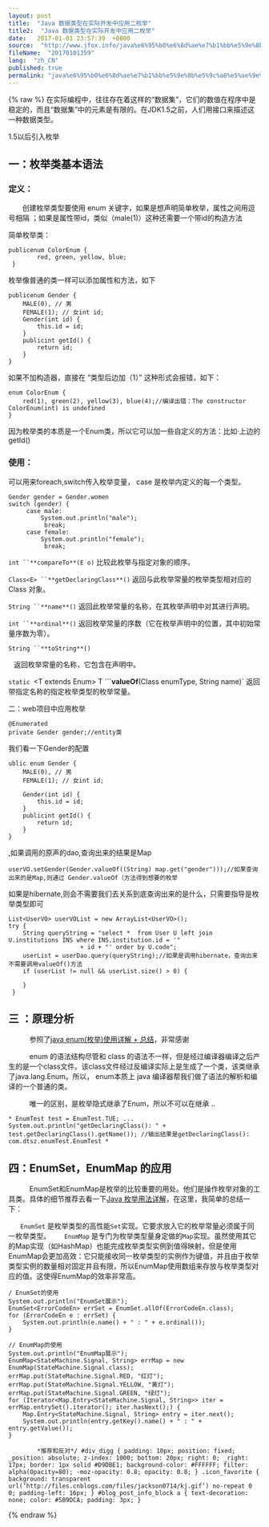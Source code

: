 ```yaml
---
layout: post
title:  "Java 数据类型在实际开发中应用二枚举"
title2:  "Java 数据类型在实际开发中应用二枚举"
date:   2017-01-01 23:57:39  +0800
source:  "http://www.jfox.info/java%e6%95%b0%e6%8d%ae%e7%b1%bb%e5%9e%8b%e5%9c%a8%e5%ae%9e%e9%99%85%e5%bc%80%e5%8f%91%e4%b8%ad%e5%ba%94%e7%94%a8%e4%ba%8c%e6%9e%9a%e4%b8%be.html"
fileName:  "20170101359"
lang:  "zh_CN"
published: true
permalink: "java%e6%95%b0%e6%8d%ae%e7%b1%bb%e5%9e%8b%e5%9c%a8%e5%ae%9e%e9%99%85%e5%bc%80%e5%8f%91%e4%b8%ad%e5%ba%94%e7%94%a8%e4%ba%8c%e6%9e%9a%e4%b8%be.html"
---
```

{% raw %}
在实际编程中，往往存在着这样的“数据集”，它们的数值在程序中是稳定的，而且“数据集”中的元素是有限的。在JDK1.5之前，人们用接口来描述这一种数据类型。

1.5以后引入枚举

## 一：枚举类基本语法

### 定义：

　　创建枚举类型要使用 enum 关键字，如果是想声明简单枚举，属性之间用逗号相隔 ；如果是属性带id，类似（male(1)）这种还需要一个带id的构造方法

简单枚举类：

    publicenum ColorEnum {
            red, green, yellow, blue;
     }

枚举像普通的类一样可以添加属性和方法，如下

    publicenum Gender {
        MALE(0), // 男
        FEMALE(1); // 女int id;
        Gender(int id) {
            this.id = id;
        }
        publicint getId() {
            return id;
        }
    }

如果不加构造器，直接在 “类型后边加（1）”  这种形式会报错，如下：

    enum ColorEnum {
        red(1), green(2), yellow(3), blue(4);//编译出错：The constructor ColorEnum(int) is undefined
    }

因为枚举类的本质是一个Enum类，所以它可以加一些自定义的方法：比如·上边的getId()

### 使用：

可以用来foreach,switch传入枚举变量， case 是枚举内定义的每一个类型。

    Gender gender = Gender.women
    switch (gender) {
         case male:
             System.out.println("male");
              break;
         case female:
             System.out.println("female");
              break;

`int ``**compareTo**(E o)` 
比较此枚举与指定对象的顺序。

`Class<E> ``**getDeclaringClass**()` 
返回与此枚举常量的枚举类型相对应的 Class 对象。

`String ``**name**()` 
返回此枚举常量的名称，在其枚举声明中对其进行声明。

`int ``**ordinal**()` 
返回枚举常量的序数（它在枚举声明中的位置，其中初始常量序数为零）。

`String ``**toString**()`

` `          返回枚举常量的名称，它包含在声明中。

`static `<T extends Enum<T>> T ```**valueOf**(Class<T> enumType, String name)` 
返回带指定名称的指定枚举类型的枚举常量。

二：web项目中应用枚举

    @Enumerated
    private Gender gender;//entity类

我们看一下Gender的配置

    ublic enum Gender {
        MALE(0), // 男
        FEMALE(1); // 女int id;
    
        Gender(int id) {
            this.id = id;
        }
        publicint getId() {
            return id;
        }
    }

,如果调用的原声的dao,查询出来的结果是Map

    userVO.setGender(Gender.valueOf((String) map.get("gender")));//如果查询出来的是Map,则通过 Gender.valueOf（方法得到想要的枚举

如果是hibernate,则会不需要我们去关系到底查询出来的是什么，只需要指导是枚举类型即可

    List<UserVO> userVOList = new ArrayList<UserVO>();
    try {
        String queryString = "select *  from User U left join U.institutions INS where INS.institution.id = '"
                        + id + "' order by U.code";
        userList = userDao.query(queryString);//如果是调用hibernate，查询出来不需要调用valueOf()方法
        if (userList != null && userList.size() > 0) {
                    
        }
     }

## 三 ：原理分析

　　　参照了[java enum(枚举)使用详解 + 总结](http://www.jfox.info/go.php?url=http://www.cnblogs.com/hemingwang0902/archive/2011/12/29/2306263.html)，非常感谢

　　　enum 的语法结构尽管和 class 的语法不一样，但是经过编译器编译之后产生的是一个class文件。该class文件经过反编译实际上是生成了一个类，该类继承了java.lang.Enum<E>。所以， enum本质上 java 编译器帮我们做了语法的解析和编译的一个普通的类。

　　　唯一的区别，是枚举隐式继承了Enum，所以不可以在继承 ..

    * EnumTest test = EnumTest.TUE; ... System.out.println("getDeclaringClass(): " + test.getDeclaringClass().getName()); //输出结果是getDeclaringClass(): com.dtsz.enumTest.EnumTest *

## 四：EnumSet，EnumMap 的应用

　　　EnumSet和EnumMap是枚举的比较重要的用处。他们是操作枚举对象的工具类。具体的细节推荐去看一下[Java 枚举用法详解](http://www.jfox.info/go.php?url=http://www.cnblogs.com/jingmoxukong/p/6098351.html)，在这里，我简单的总结一下：

`　　EnumSet` 是枚举类型的高性能`Set`实现。它要求放入它的枚举常量必须属于同一枚举类型。
`　　EnumMap` 是专门为枚举类型量身定做的`Map`实现。虽然使用其它的Map实现（如HashMap）也能完成枚举类型实例到值得映射，但是使用EnumMap会更加高效：它只能接收同一枚举类型的实例作为键值，并且由于枚举类型实例的数量相对固定并且有限，所以EnumMap使用数组来存放与枚举类型对应的值。这使得EnumMap的效率非常高。

    / EnumSet的使用
    System.out.println("EnumSet展示");
    EnumSet<ErrorCodeEn> errSet = EnumSet.allOf(ErrorCodeEn.class);
    for (ErrorCodeEn e : errSet) {
        System.out.println(e.name() + " : " + e.ordinal());
    }
    
    // EnumMap的使用
    System.out.println("EnumMap展示");
    EnumMap<StateMachine.Signal, String> errMap = new EnumMap(StateMachine.Signal.class);
    errMap.put(StateMachine.Signal.RED, "红灯");
    errMap.put(StateMachine.Signal.YELLOW, "黄灯");
    errMap.put(StateMachine.Signal.GREEN, "绿灯");
    for (Iterator<Map.Entry<StateMachine.Signal, String>> iter = errMap.entrySet().iterator(); iter.hasNext();) {
        Map.Entry<StateMachine.Signal, String> entry = iter.next();
        System.out.println(entry.getKey().name() + " : " + entry.getValue());
    }

            *推荐和反对*/ #div_digg { padding: 10px; position: fixed; _position: absolute; z-index: 1000; bottom: 20px; right: 0; _right: 17px; border: 1px solid #D9DBE1; background-color: #FFFFFF; filter: alpha(Opacity=80); -moz-opacity: 0.8; opacity: 0.8; } .icon_favorite { background: transparent url(‘http://files.cnblogs.com/files/jackson0714/kj.gif’) no-repeat 0 0; padding-left: 16px; } #blog_post_info_block a { text-decoration: none; color: #5B9DCA; padding: 3px; }
{% endraw %}
